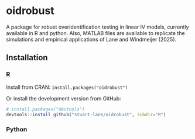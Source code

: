 # oidrobust
A package for robust overidentification testing in linear IV models, currently available in R and python. Also, MATLAB files are available to replicate the simulations and empirical applications of Lane and Windmeijer (2025).


## Installation

### R

Install from CRAN:
```install.packages("oidrobust")```

Or install the development version from GitHub:
```r
# install.packages("devtools")
devtools::install_github("stuart-lane/oidrobust", subdir="R")
```
### Python
